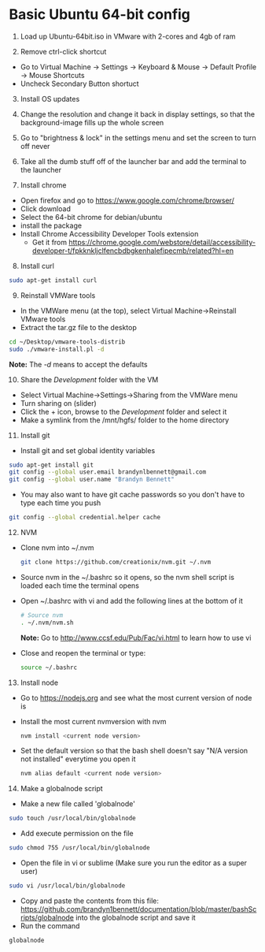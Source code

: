 Basic Ubuntu 64-bit config
==========================

1. Load up Ubuntu-64bit.iso in VMware with 2-cores and 4gb of ram

2. Remove ctrl-click shortcut
  * Go to Virtual Machine -> Settings -> Keyboard & Mouse -> Default Profile -> Mouse Shortcuts
  * Uncheck Secondary Button shortuct

3. Install OS updates

4. Change the resolution and change it back in display settings, so that the background-image fills up the whole screen

5. Go to "brightness & lock" in the settings menu and set the screen to turn off never

6. Take all the dumb stuff off of the launcher bar and add the terminal to the launcher

7. Install chrome
  * Open firefox and go to https://www.google.com/chrome/browser/
  * Click download
  * Select the 64-bit chrome for debian/ubuntu
  * install the package
  * Install Chrome Accessibility Developer Tools extension
    - Get it from https://chrome.google.com/webstore/detail/accessibility-developer-t/fpkknkljclfencbdbgkenhalefipecmb/related?hl=en

8. Install curl
  
  ```bash
  sudo apt-get install curl
  ```

9. Reinstall VMWare tools
  * In the VMWare menu (at the top), select Virtual Machine->Reinstall VMware tools
  * Extract the tar.gz file to the desktop

   ```bash
   cd ~/Desktop/vmware-tools-distrib
   sudo ./vmware-install.pl -d
   ```

  **Note:** The *-d* means to accept the defaults

10. Share the *Development* folder with the VM
  * Select Virtual Machine->Settings->Sharing from the VMWare menu
  * Turn sharing on (slider)
  * Click the + icon, browse to the *Development* folder and select it
  * Make a symlink from the /mnt/hgfs/ folder to the home directory

11. Install git
  * Install git and set global identity variables

   ```bash
   sudo apt-get install git
   git config --global user.email brandynlbennett@gmail.com
   git config --global user.name "Brandyn Bennett"
   ```
  * You may also want to have git cache passwords so you don't have to type each time you push
  
  ```bash
  git config --global credential.helper cache
  ```

12. NVM
  * Clone nvm into ~/.nvm
   
     ```bash
     git clone https://github.com/creationix/nvm.git ~/.nvm
     ```
  * Source nvm in the ~/.bashrc so it opens, so the nvm shell script is loaded each time the terminal opens
  * Open ~/.bashrc with vi and add the following lines at the bottom of it
      
    ```bash
    # Source nvm
    . ~/.nvm/nvm.sh
    ```

    **Note:** Go to http://www.ccsf.edu/Pub/Fac/vi.html to learn how to use vi

  * Close and reopen the terminal or type:
  
    ```bash
    source ~/.bashrc
    ```

13. Install node
  * Go to https://nodejs.org and see what the most current version of node is
  * Install the most current nvmversion with nvm

    ```bash
    nvm install <current node version>
    ```
  * Set the default version so that the bash shell doesn't say "N/A version not installed" everytime you open it
    
    ```bash  
    nvm alias default <current node version>
    ```

14. Make a globalnode script
  * Make a new file called 'globalnode'

  ```bash
  sudo touch /usr/local/bin/globalnode
  ```
  * Add execute permission on the file
    
  ```bash
  sudo chmod 755 /usr/local/bin/globalnode
  ```
  * Open the file in vi or sublime (Make sure you run the editor as a super user)

  ```bash
  sudo vi /usr/local/bin/globalnode
  ```
  * Copy and paste the contents from this file: https://github.com/brandyn1bennett/documentation/blob/master/bashScripts/globalnode into the globalnode script and save it
  * Run the command

  ```bash 
  globalnode
  ```


  
